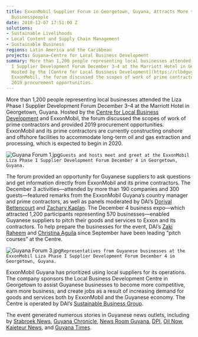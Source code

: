 ```yaml
---
title: ExxonMobil Supplier Forum in Georgetown, Guyana, Attracts More than 1,200 Local
  Businesspeople
date: 2018-12-07 17:51:00 Z
solutions:
- Sustainable Livelihoods
- Local Content and Supply Chain Management
- Sustainable Business
regions: Latin America and the Caribbean
projects: Guyana—Centre for Local Business Development
summary: More than 1,200 people representing local businesses attended the Liza Phase
  I Supplier Development Forum December 3–4 at the Marriott Hotel in Georgetown, Guyana.
  Hosted by the [Centre for Local Business Development](https://clbdguyana.com/) and
  ExxonMobil, the forum discussed the scopes of work of prime contractors and provided
  2019 procurement opportunities.
---
```


More than 1,200 people representing local businesses attended the Liza Phase I Supplier Development Forum December 3–4 at the Marriott Hotel in Georgetown, Guyana. Hosted by the [Centre for Local Business Development](https://clbdguyana.com/) and ExxonMobil, the forum discussed the scopes of work of prime contractors and provided 2019 procurement opportunities. ExxonMobil and its prime contractors are currently constructing onshore and offshore facilities to accommodate long-term oil and gas extraction and processing, which is expected to begin in 2020.

![Guyana Forum 1.jpg](/uploads/Guyana%20Forum%201.jpg)`Guests and hosts meet and greet at the ExxonMobil Liza Phase I Supplier Development Forum December 4 in Georgetown, Guyana.`

The forum provided an opportunity for Guyanese suppliers to ask questions and get information directly from ExxonMobil and its prime contractors. The December 3 activities—attended by more than 190 companies and 300 guests—featured remarks from the ExxonMobil Guyana’s country manager and prime contractors, as well as panels moderated by DAI’s [Dorival Bettencourt](https://www.dai.com/who-we-are/our-team/dorival-bettencourt) and [Zachary Kaplan](https://www.dai.com/who-we-are/our-team/zachary-kaplan). The December 4 business expo—which attracted 1,200 participants representing 570 businesses—enabled Guyanese suppliers to pitch their goods and services to Exxon and its contractors. To help prepare the businesses for the event, DAI’s [Zaki Raheem](https://www.dai.com/who-we-are/our-team/zaki-raheem) and [Christina Aguila](https://www.dai.com/who-we-are/our-team/christina-aguila) since September have been leading “pitch courses” at the Centre.

![Guyana Forum 3.jpg](/uploads/Guyana%20Forum%203.jpg)`Representatives from Guyanese businesses at the ExxonMobil Liza Phase I Supplier Development Forum December 4 in Georgetown, Guyana.` 

ExxonMobil Guyana has prioritized using local suppliers for its operations. The company sponsors the Local Business Development Centre in Georgetown to assist Guyanese businesses to become more competitive, earn more business, and create jobs as a result of increasing demand for goods and services both by ExxonMobil and the Guyanese economy. The Centre is operated by DAI’s [Sustainable Business Group](https://www.dai.com/our-work/solutions/sustainable-business).

The event generated numerous stories in Guyanese news outlets, including by [Stabroek News](https://www.stabroeknews.com/2018/news/guyana/12/04/exxon-seeking-local-suppliers-who-share-compliance-quality-goals/), [Guyana Chronicle](https://na01.safelinks.protection.outlook.com/?url=http%3A%2F%2Fguyanachronicle.com%2F2018%2F12%2F04%2Fmake-hay-while-sun-shines&data=01%7C01%7CRebecca_Homan%40dai.com%7Cadae97ed5e55428f4f9608d65a08c895%7C7107113de20b4c20a4ce553cabbf686d%7C0&sdata=Ai4kYFDzJrsrumU9FJoJX%2FyidNM%2Fbj%2FxmwHmnl49Ynk%3D&reserved=0), [News Room Guyana](https://na01.safelinks.protection.outlook.com/?url=https%3A%2F%2Fnewsroom.gy%2F2018%2F12%2F03%2Fput-local-content-policy-in-place-now-psc-tells-govt%2F&data=01%7C01%7CRebecca_Homan%40dai.com%7Cadae97ed5e55428f4f9608d65a08c895%7C7107113de20b4c20a4ce553cabbf686d%7C0&sdata=DboNvyOU0o7A9oklJ58g%2BD1wP6kArrLeJcThx2zlqfs%3D&reserved=0), [DPI](https://na01.safelinks.protection.outlook.com/?url=https%3A%2F%2Fdpi.gov.gy%2Flocal-businesses-get-chance-to-interact-with-prime-contractors-in-liza-development%2F&data=01%7C01%7CRebecca_Homan%40dai.com%7Cadae97ed5e55428f4f9608d65a08c895%7C7107113de20b4c20a4ce553cabbf686d%7C0&sdata=%2BC9DTWwl0TiYQBJnrycL1SBRlllKWHXuNNu%2F4WmN67k%3D&reserved=0), [Oil Now](https://na01.safelinks.protection.outlook.com/?url=https%3A%2F%2Foilnow.gy%2Ffeatured%2Fguyanese-businesses-link-up-with-liza-phase-1-prime-contractors-at-supplier-forum%2F&data=01%7C01%7CRebecca_Homan%40dai.com%7C62c6e8defa32444c735108d65abf31c3%7C7107113de20b4c20a4ce553cabbf686d%7C0&sdata=pEuL%2FOcHWjZ2Wk6oHARGzoqcFqBbiYZPriqTNudyUB8%3D&reserved=0), [Kaieteur News](https://www.kaieteurnewsonline.com/2018/12/04/new-discovery-pushes-oil-reserves-over-5b-barrels-suppliers-jostle-for-jobs-as-local-content-forum-begins/), and [Guyana Times](https://na01.safelinks.protection.outlook.com/?url=https%3A%2F%2Fguyanatimesgy.com%2Fclbd-to-be-gateway-for-local-suppliers-to-exxon%2F&data=01%7C01%7CRebecca_Homan%40dai.com%7C62c6e8defa32444c735108d65abf31c3%7C7107113de20b4c20a4ce553cabbf686d%7C0&sdata=S996h5%2BzKwqnVidgsAn4Ls3BNJgfvHxZLyMl8aNUEp0%3D&reserved=0).
